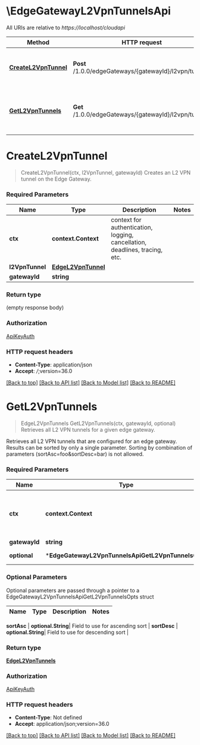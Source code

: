 # \EdgeGatewayL2VpnTunnelsApi

All URIs are relative to *https://localhost/cloudapi*

Method | HTTP request | Description
------------- | ------------- | -------------
[**CreateL2VpnTunnel**](EdgeGatewayL2VpnTunnelsApi.md#CreateL2VpnTunnel) | **Post** /1.0.0/edgeGateways/{gatewayId}/l2vpn/tunnels | Creates an L2 VPN tunnel on the Edge Gateway.
[**GetL2VpnTunnels**](EdgeGatewayL2VpnTunnelsApi.md#GetL2VpnTunnels) | **Get** /1.0.0/edgeGateways/{gatewayId}/l2vpn/tunnels | Retrieves all L2 VPN tunnels for a given edge gateway.


# **CreateL2VpnTunnel**
> CreateL2VpnTunnel(ctx, l2VpnTunnel, gatewayId)
Creates an L2 VPN tunnel on the Edge Gateway.

### Required Parameters

Name | Type | Description  | Notes
------------- | ------------- | ------------- | -------------
 **ctx** | **context.Context** | context for authentication, logging, cancellation, deadlines, tracing, etc.
  **l2VpnTunnel** | [**EdgeL2VpnTunnel**](EdgeL2VpnTunnel.md)|  | 
  **gatewayId** | **string**|  | 

### Return type

 (empty response body)

### Authorization

[ApiKeyAuth](../README.md#ApiKeyAuth)

### HTTP request headers

 - **Content-Type**: application/json
 - **Accept**: *_/_*;version=36.0

[[Back to top]](#) [[Back to API list]](../README.md#documentation-for-api-endpoints) [[Back to Model list]](../README.md#documentation-for-models) [[Back to README]](../README.md)

# **GetL2VpnTunnels**
> EdgeL2VpnTunnels GetL2VpnTunnels(ctx, gatewayId, optional)
Retrieves all L2 VPN tunnels for a given edge gateway.

Retrieves all L2 VPN tunnels that are configured for an edge gateway. Results can be sorted by only a single parameter. Sorting by combination of parameters (sortAsc=foo&sortDesc=bar) is not allowed. 

### Required Parameters

Name | Type | Description  | Notes
------------- | ------------- | ------------- | -------------
 **ctx** | **context.Context** | context for authentication, logging, cancellation, deadlines, tracing, etc.
  **gatewayId** | **string**|  | 
 **optional** | ***EdgeGatewayL2VpnTunnelsApiGetL2VpnTunnelsOpts** | optional parameters | nil if no parameters

### Optional Parameters
Optional parameters are passed through a pointer to a EdgeGatewayL2VpnTunnelsApiGetL2VpnTunnelsOpts struct

Name | Type | Description  | Notes
------------- | ------------- | ------------- | -------------

 **sortAsc** | **optional.String**| Field to use for ascending sort | 
 **sortDesc** | **optional.String**| Field to use for descending sort | 

### Return type

[**EdgeL2VpnTunnels**](EdgeL2VpnTunnels.md)

### Authorization

[ApiKeyAuth](../README.md#ApiKeyAuth)

### HTTP request headers

 - **Content-Type**: Not defined
 - **Accept**: application/json;version=36.0

[[Back to top]](#) [[Back to API list]](../README.md#documentation-for-api-endpoints) [[Back to Model list]](../README.md#documentation-for-models) [[Back to README]](../README.md)

